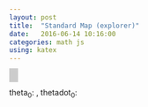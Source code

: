 ```yaml
---
layout: post
title:  "Standard Map (explorer)"
date:   2016-06-14 10:16:00
categories: math js
using: katex
---
```


<canvas id="s" width="400" height="400" style="border-style: solid; border-color: #ccc; border-width: 4px"></canvas>
<canvas id="p" width="400" height="400" style="border-style: solid; border-color: #ccc; border-width: 4px"></canvas>
<div>theta<sub>0</sub>: <span id="theta0"></span>, thetadot<sub>0</sub>: <span id="thetadot0"></span></div>
<script src="/public/js/standard-map.bundle.min.js"></script>
<script>
  var S = new s.StandardMap(0.6)
  var M = new s.ExploreMap('s', S, [0, 2*Math.PI], [0, 2*Math.PI])
  var P = new s.DrivenPendulumMap(function() {return {omega: 6.26, a: 0.1}})
  var N = new s.ExploreMap('p', P, [-Math.PI, Math.PI], [-10, 10])
  N.onExplore = function(x, y) {
    console.log("onExplore", x, y)
    document.getElementById('theta0').textContent = x.toFixed(3)
    document.getElementById('thetadot0').textContent = y.toFixed(3)
  }
  
  //N.context.fillStyle = 'red'
  //N.context.fillRect(0,0,2,2);
</script>
